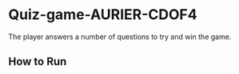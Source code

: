 # Quiz-game-AURIER-CDOF4
The player answers a number of questions to try and win the game.
 

## How to Run

